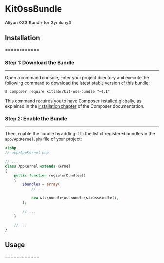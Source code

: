 # KitOssBundle
Aliyun OSS Bundle for Symfony3

## Installation
============
 
### Step 1: Download the Bundle
---------------------------
 
Open a command console, enter your project directory and execute the
following command to download the latest stable version of this bundle:
 
```console
$ composer require kitlabs/kit-oss-bundle "~0.1"
```
 
This command requires you to have Composer installed globally, as explained
in the [installation chapter](https://getcomposer.org/doc/00-intro.md)
of the Composer documentation.
 
### Step 2: Enable the Bundle
---------------------------
 
Then, enable the bundle by adding it to the list of registered bundles
in the `app/AppKernel.php` file of your project:
 
```php
<?php
// app/AppKernel.php
 
// ...
class AppKernel extends Kernel
{
    public function registerBundles()
    {
        $bundles = array(
            // ...
 
            new Kit\Bundle\OssBundle\KitOssBundle(),
        );
 
        // ...
    }
 
    // ...
}
```
## Usage
============